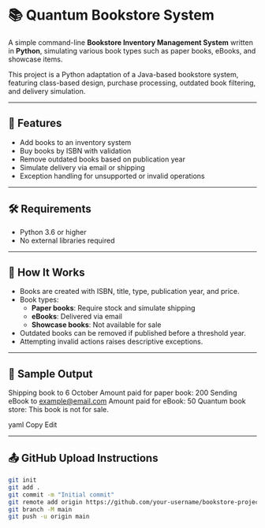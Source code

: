 
# 📚 Quantum Bookstore System

A simple command-line **Bookstore Inventory Management System** written in **Python**, simulating various book types such as paper books, eBooks, and showcase items.

This project is a Python adaptation of a Java-based bookstore system, featuring class-based design, purchase processing, outdated book filtering, and delivery simulation.

---

## 🚀 Features

- Add books to an inventory system
- Buy books by ISBN with validation
- Remove outdated books based on publication year
- Simulate delivery via email or shipping
- Exception handling for unsupported or invalid operations

---

## 🛠️ Requirements

- Python 3.6 or higher
- No external libraries required

---

## 🔄 How It Works

- Books are created with ISBN, title, type, publication year, and price.
- Book types:
  - **Paper books**: Require stock and simulate shipping
  - **eBooks**: Delivered via email
  - **Showcase books**: Not available for sale
- Outdated books can be removed if published before a threshold year.
- Attempting invalid actions raises descriptive exceptions.

---

## 🧪 Sample Output

Shipping book to 6 October
Amount paid for paper book: 200
Sending eBook to example@email.com
Amount paid for eBook: 50
Quantum book store: This book is not for sale.

yaml
Copy
Edit

---

## 📤 GitHub Upload Instructions

```bash
git init
git add .
git commit -m "Initial commit"
git remote add origin https://github.com/your-username/bookstore-project.git
git branch -M main
git push -u origin main
